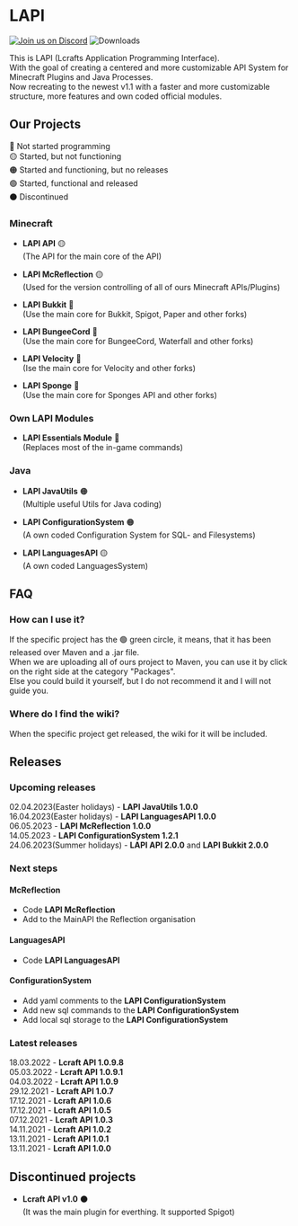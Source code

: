 # LAPI

[![Join us on Discord](https://img.shields.io/discord/856084949827321876.svg?label=&logo=discord&logoColor=ffffff&color=7389D8&labelColor=6A7EC2)](https://discord.gg/j2KwBaHZgD)
![Downloads](https://img.shields.io/github/downloads/Lcraft-Developers/Lcraft-APIs/total?event=push&label=Downloads&logo=github)

This is LAPI (Lcrafts Application Programming Interface). <br>
With the goal of creating a centered and more customizable API System for Minecraft Plugins and Java Processes. <br>
Now recreating to the newest v1.1 with a faster and more customizable structure, more features and own coded official modules.

## Our Projects
:red_circle: Not started programming <br>
:yellow_circle: Started, but not functioning <br>
:orange_circle: Started and functioning, but no releases <br>
:green_circle: Started, functional and released <br>
:black_circle: Discontinued

### Minecraft

- **LAPI API** :yellow_circle:
<br>(The API for the main core of the API)

- **LAPI McReflection** :yellow_circle:
<br>(Used for the version controlling of all of ours Minecraft APIs/Plugins)

- **LAPI Bukkit** :red_circle:
<br>(Use the main core for Bukkit, Spigot, Paper and other forks)

- **LAPI BungeeCord** :red_circle:
<br>(Use the main core for BungeeCord, Waterfall and other forks)

- **LAPI Velocity** :red_circle:
<br>(Ise the main core for Velocity and other forks)

- **LAPI Sponge** :red_circle:
<br>(Use the main core for Sponges API and other forks)

### Own LAPI Modules

- **LAPI Essentials Module** :red_circle:
<br>(Replaces most of the in-game commands) 

### Java

- **LAPI JavaUtils** :orange_circle:
<br>(Multiple useful Utils for Java coding)

- **LAPI ConfigurationSystem** :orange_circle:
<br>(A own coded Configuration System for SQL- and Filesystems)

- **LAPI LanguagesAPI** :yellow_circle:
<br>(A own coded LanguagesSystem)

## FAQ

### How can I use it?
If the specific project has the :green_circle: green circle, it means, that it has been released over Maven and a .jar file. <br>
When we are uploading all of ours project to Maven, you can use it by click on the right side at the category "Packages". <br>
Else you could build it yourself, but I do not recommend it and I will not guide you.

### Where do I find the wiki?
When the specific project get released, the wiki for it will be included.

## Releases

### Upcoming releases

02.04.2023(Easter holidays) - **LAPI JavaUtils 1.0.0** <br>
16.04.2023(Easter holidays) - **LAPI LanguagesAPI 1.0.0** <br>
06.05.2023 - **LAPI McReflection 1.0.0** <br>
14.05.2023 - **LAPI ConfigurationSystem 1.2.1** <br>
24.06.2023(Summer holidays) - **LAPI API 2.0.0** and **LAPI Bukkit 2.0.0**

### Next steps

#### McReflection

- Code **LAPI McReflection**
- Add to the MainAPI the Reflection organisation

#### LanguagesAPI

- Code **LAPI LanguagesAPI**

#### ConfigurationSystem

- Add yaml comments to the **LAPI ConfigurationSystem**
- Add new sql commands to the **LAPI ConfigurationSystem**
- Add local sql storage to the **LAPI ConfigurationSystem**

### Latest releases

18.03.2022 - **Lcraft API 1.0.9.8** <br>
05.03.2022 - **Lcraft API 1.0.9.1** <br>
04.03.2022 - **Lcraft API 1.0.9** <br>
29.12.2021 - **Lcraft API 1.0.7** <br>
17.12.2021 - **Lcraft API 1.0.6** <br>
17.12.2021 - **Lcraft API 1.0.5** <br>
07.12.2021 - **Lcraft API 1.0.3** <br>
14.11.2021 - **Lcraft API 1.0.2** <br>
13.11.2021 - **Lcraft API 1.0.1** <br>
13.11.2021 - **Lcraft API 1.0.0**

## Discontinued projects
- **Lcraft API v1.0** :black_circle:
<br>(It was the main plugin for everthing. It supported Spigot)
